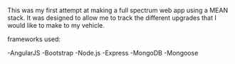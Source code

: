 This was my first attempt at making a full spectrum web app using a MEAN stack.  It was designed to allow me to track the different upgrades that I would like to make to my vehicle.

frameworks used:

-AngularJS
-Bootstrap
-Node.js
-Express
-MongoDB
-Mongoose